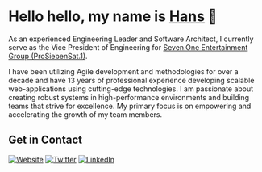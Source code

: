 # Hello hello, my name is [Hans](https://www.hansreinl.de/) 👋

As an experienced Engineering Leader and Software Architect, I currently serve as
the Vice President of Engineering for [Seven.One Entertainment Group (ProSiebenSat.1)](https://www.prosiebensat1.com/).

I have been utilizing Agile development and methodologies for over a decade and have 13 years of professional experience developing scalable web-applications using cutting-edge technologies. I am passionate about creating robust systems in high-performance environments and building teams that strive for excellence. My primary focus is on empowering and accelerating the growth of my team members.

## Get in Contact

[![Website](https://img.shields.io/badge/website-%23.svg?style=for-the-badge&logo=Google%20Chrome&color=black&logoColor=white)](https://www.hansreinl.de/)
[![Twitter](https://img.shields.io/badge/twitter-%23.svg?style=for-the-badge&logo=twitter&color=black&logoColor=white)](https://twitter.com/drublic)
[![LinkedIn](https://img.shields.io/badge/LinkedIn-%23.svg?style=for-the-badge&logo=linkedin&color=black&logoColor=white)](https://www.linkedin.com/in/hreinl/)
